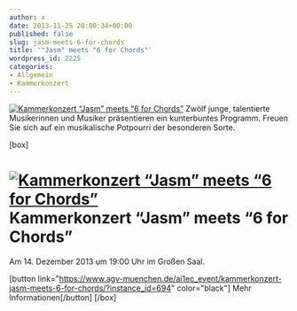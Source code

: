 ```yaml
---
author: x
date: 2013-11-25 20:00:34+00:00
published: false
slug: jasm-meets-6-for-chords
title: '"Jasm" meets "6 for Chords"'
wordpress_id: 2225
categories:
- Allgemein
- Kammerkonzert
---
```


[![Kammerkonzert “Jasm” meets “6 for Chords”](https://www.agv-muenchen.de/wp-content/uploads/2013/10/kammerkonzert-jasm-meets-6-for-chords.jpg)](https://www.agv-muenchen.de/ai1ec_event/kammerkonzert-jasm-meets-6-for-chords/?instance_id=694)
Zwölf junge, talentierte Musikerinnen und Musiker präsentieren ein kunterbuntes Programm.
Freuen Sie sich auf ein musikalische Potpourri der besonderen Sorte.

[box]

# [![Kammerkonzert “Jasm” meets “6 for Chords”](https://www.agv-muenchen.de/wp-content/uploads/2013/10/kammerkonzert-jasm-meets-6-for-chords.jpg)](https://www.agv-muenchen.de/ai1ec_event/kammerkonzert-jasm-meets-6-for-chords/?instance_id=694)Kammerkonzert “Jasm” meets “6 for Chords”

Am 14. Dezember 2013 um 19:00 Uhr im Großen Saal.

[button link="https://www.agv-muenchen.de/ai1ec_event/kammerkonzert-jasm-meets-6-for-chords/?instance_id=694" color="black"] Mehr Informationen[/button]
[/box]

